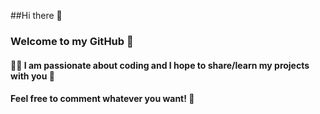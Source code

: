 ##Hi there 👋
### Welcome to my GitHub 🙂

#### 👩‍💻 I am passionate about coding and I hope to share/learn my projects with you 🤝

#### Feel free to comment whatever you want! 💬
<!--
**antonellaOvO/antonellaOvO** is a ✨ _special_ ✨ repository because its `README.md` (this file) appears on your GitHub profile.

Here are some ideas to get you started:

- 🔭 I’m currently working on ...
- 🌱 I’m currently learning ...
- 👯 I’m looking to collaborate on ...
- 🤔 I’m looking for help with ...
- 💬 Ask me about ...
- 📫 How to reach me: ...
- 😄 Pronouns: ...
- ⚡ Fun fact: ...
-->
